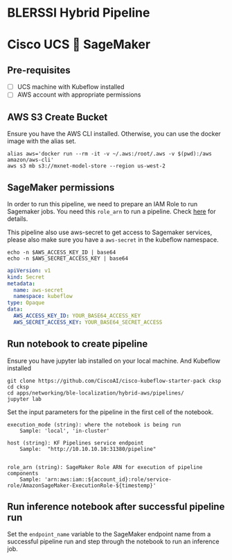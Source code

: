 # BLERSSI Hybrid Pipeline 

# Cisco UCS 🤝 SageMaker

## Pre-requisites

- [ ] UCS machine with Kubeflow installed
- [ ] AWS account with appropriate permissions

## AWS S3 Create Bucket

Ensure you have the AWS CLI installed. 
Otherwise, you can use the docker image with the alias set.

    alias aws='docker run --rm -it -v ~/.aws:/root/.aws -v $(pwd):/aws amazon/aws-cli'
    aws s3 mb s3://mxnet-model-store --region us-west-2

## SageMaker permissions

In order to run this pipeline, we need to prepare an IAM Role to run Sagemaker jobs. You need this `role_arn` to run a pipeline. Check [here](https://docs.aws.amazon.com/sagemaker/latest/dg/sagemaker-roles.html) for details.


This pipeline also use aws-secret to get access to Sagemaker services, please also make sure you have a `aws-secret` in the kubeflow namespace.

    echo -n $AWS_ACCESS_KEY_ID | base64
    echo -n $AWS_SECRET_ACCESS_KEY | base64

```yaml
apiVersion: v1
kind: Secret
metadata:
  name: aws-secret
  namespace: kubeflow
type: Opaque
data:
  AWS_ACCESS_KEY_ID: YOUR_BASE64_ACCESS_KEY
  AWS_SECRET_ACCESS_KEY: YOUR_BASE64_SECRET_ACCESS
```

## Run notebook to create pipeline

Ensure you have jupyter lab installed on your local machine. And Kubeflow installed 

    git clone https://github.com/CiscoAI/cisco-kubeflow-starter-pack cksp
    cd cksp
    cd apps/networking/ble-localization/hybrid-aws/pipelines/
    jupyter lab
    
Set the input parameters for the pipeline in the first cell of the notebook.

```
execution_mode (string): where the notebook is being run
    Sample: 'local', 'in-cluster'

host (string): KF Pipelines service endpoint
    Sample:  "http://10.10.10.10:31380/pipeline"


role_arn (string): SageMaker Role ARN for execution of pipeline components
    Sample: 'arn:aws:iam::${account_id}:role/service-role/AmazonSageMaker-ExecutionRole-${timestemp}'
```

## Run inference notebook after successful pipeline run

Set the `endpoint_name` variable to the SageMaker endpoint name from a successful pipeline run and step through the notebook to run an inference job.
